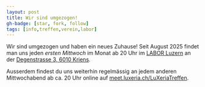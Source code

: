 ```yaml
---
layout: post
title: Wir sind umgezogen!
gh-badge: [star, fork, follow]
tags: [info,treffen,verein,labor]
---
```


Wir sind umgezogen und haben ein neues Zuhause! Seit August 2025 findet man uns
jeden *ersten Mittwoch* im Monat ab 20 Uhr im [LABOR Luzern](https://laborluzern.ch/)
an der [Degenstrasse 3, 6010 Kriens](https://www.openstreetmap.org/?mlat=47.03598&mlon=8.27985#map=18/47.03598/8.27985).

Ausserdem findest du uns weiterhin regelmässig an jedem anderen Mittwochabend
ab ca. 20 Uhr online auf
[meet.luxeria.ch/LuXeriaTreffen](https://meet.luxeria.ch/LuXeriaTreffen).